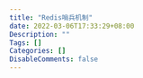 ```yaml
---
title: "Redis哨兵机制"
date: 2022-03-06T17:33:29+08:00
Description: ""
Tags: []
Categories: []
DisableComments: false
---
```

